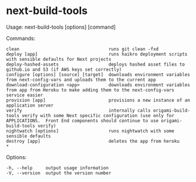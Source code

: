 # next-build-tools

  Usage: next-build-tools [options] [command]


  Commands:

    clean                                  runs git clean -fxd
    deploy [app]                           runs haikro deployment scripts with sensible defaults for Next projects
    deploy-hashed-assets                   deploys hashed asset files to github.io and S3 (if AWS keys set correctly)
    configure [options] [source] [target]  downloads environment variables from next-config-vars and uploads them to the current app
    download-configuration <app>           downloads environment variables from app from Heroku to make adding them to the next-config-vars service easier
    provision [app]                        provisions a new instance of an application server
    verify                                 internally calls origami-build-tools verify with some Next specific configuration (use only for APPLICATIONS.  Front End components should continue to use origami-build-tools verify)
    nightwatch [options]                   runs nightwatch with some sensible defaults
    destroy [app]                          deletes the app from heroku
    *                                      

  Options:

    -h, --help     output usage information
    -V, --version  output the version number
